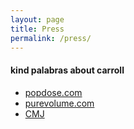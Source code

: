 ```yaml
---
layout: page
title: Press
permalink: /press/
---
```


#### kind palabras about carroll

- [popdose.com](http://popdose.com/album-review-carroll-st/)
- [purevolume.com](http://www.purevolume.com/news/PREMIERE-Carroll-Green-Acres)
- [CMJ](http://www.cmj.com/news/video-premiere-carroll-alligator/)

